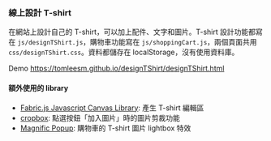 ### 線上設計 T-shirt

在網站上設計自己的 T-shirt，可以加上配件、文字和圖片。T-shirt 設計功能都寫在 `js/designTShirt.js`，購物車功能寫在 `js/shoppingCart.js`，兩個頁面共用 `css/designTShirt.css`。資料都儲存在 localStorage，沒有使用資料庫。

Demo https://tomleesm.github.io/designTShirt/designTShirt.html

#### 額外使用的 library

* [Fabric.js Javascript Canvas Library](http://fabricjs.com/): 產生 T-shirt 編輯區
* [cropbox](https://github.com/hongkhanh/cropbox): 點選按鈕「加入圖片」時的圖片剪裁功能
* [Magnific Popup](http://dimsemenov.com/plugins/magnific-popup/): 購物車的 T-shirt 圖片 lightbox 特效

